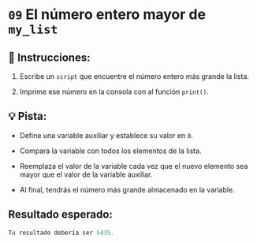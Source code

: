 # `09` El número entero mayor de `my_list`


## 📝 Instrucciones:

1. Escribe un `script` que encuentre el número entero más grande la lista.

2. Imprime ese número en la consola con al función `print()`.

## 💡 Pista:

- Define una variable auxiliar y establece su valor en `0`.

- Compara la variable con todos los elementos de la lista.

- Reemplaza el valor de la variable cada vez que el nuevo elemento sea mayor que el valor de la variable auxiliar.

- Al final, tendrás el número más grande almacenado en la variable.

## Resultado esperado:

 ```py
Tu resultado debería ser 5435.
```